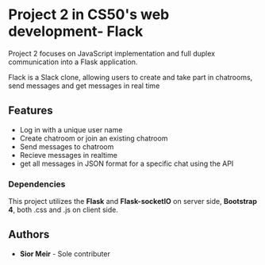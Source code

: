 # Project 2 in CS50's web development- Flack

Project 2 focuses on JavaScript implementation and full duplex communication
into a Flask application.

Flack is a Slack clone, allowing users to create and take part in chatrooms,
send messages and get messages in real time

## Features

- Log in with a unique user name
- Create chatroom or join an existing chatroom
- Send messages to chatroom
- Recieve messages in realtime
- get all messages in JSON format for a specific chat using the API

### Dependencies

This project utilizes the **Flask** and **Flask-socketIO** on server side,
**Bootstrap 4**, both .css and .js on client side.

## Authors

- **Sior Meir** - Sole contributer
